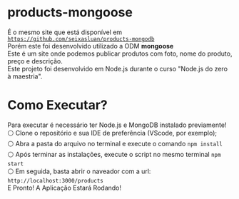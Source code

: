 # products-mongoose
É o mesmo site que está disponível em <code>https://github.com/seixasluan/products-mongodb</code> <br>
Porém este foi desenvolvido utilizado a ODM <b>mongoose</b> <br>
Este é um site onde podemos publicar produtos com foto, nome do produto, preço e descrição. <br>
Este projeto foi desenvolvido em Node.js durante o curso "Node.js do zero à maestria".

# Como Executar?
Para executar é necessário ter Node.js e MongoDB instalado previamente! <br>
⚪ Clone o repositório e sua IDE de preferência (VScode, por exemplo); <br>
⚪ Abra a pasta do arquivo no terminal e execute o comando <code>npm install</code> <br>
⚪ Após terminar as instalações, execute o script no mesmo terminal <code>npm start</code> <br>
⚪ Em seguida, basta abrir o naveador com a url: <code>http://localhost:3000/products</code> <br>
E Pronto! A Aplicação Estará Rodando!
